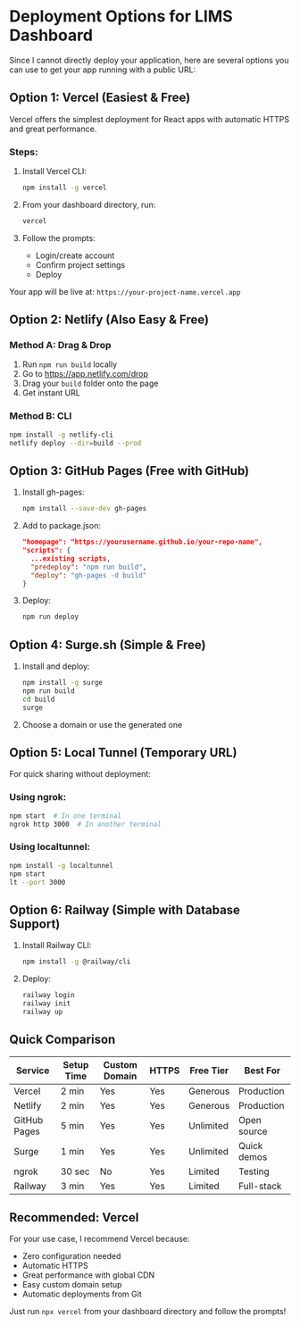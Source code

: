 # Deployment Options for LIMS Dashboard

Since I cannot directly deploy your application, here are several options you can use to get your app running with a public URL:

## Option 1: Vercel (Easiest & Free)

Vercel offers the simplest deployment for React apps with automatic HTTPS and great performance.

### Steps:
1. Install Vercel CLI:
   ```bash
   npm install -g vercel
   ```

2. From your dashboard directory, run:
   ```bash
   vercel
   ```

3. Follow the prompts:
   - Login/create account
   - Confirm project settings
   - Deploy

Your app will be live at: `https://your-project-name.vercel.app`

## Option 2: Netlify (Also Easy & Free)

### Method A: Drag & Drop
1. Run `npm run build` locally
2. Go to https://app.netlify.com/drop
3. Drag your `build` folder onto the page
4. Get instant URL

### Method B: CLI
```bash
npm install -g netlify-cli
netlify deploy --dir=build --prod
```

## Option 3: GitHub Pages (Free with GitHub)

1. Install gh-pages:
   ```bash
   npm install --save-dev gh-pages
   ```

2. Add to package.json:
   ```json
   "homepage": "https://yourusername.github.io/your-repo-name",
   "scripts": {
     ...existing scripts,
     "predeploy": "npm run build",
     "deploy": "gh-pages -d build"
   }
   ```

3. Deploy:
   ```bash
   npm run deploy
   ```

## Option 4: Surge.sh (Simple & Free)

1. Install and deploy:
   ```bash
   npm install -g surge
   npm run build
   cd build
   surge
   ```

2. Choose a domain or use the generated one

## Option 5: Local Tunnel (Temporary URL)

For quick sharing without deployment:

### Using ngrok:
```bash
npm start  # In one terminal
ngrok http 3000  # In another terminal
```

### Using localtunnel:
```bash
npm install -g localtunnel
npm start
lt --port 3000
```

## Option 6: Railway (Simple with Database Support)

1. Install Railway CLI:
   ```bash
   npm install -g @railway/cli
   ```

2. Deploy:
   ```bash
   railway login
   railway init
   railway up
   ```

## Quick Comparison

| Service | Setup Time | Custom Domain | HTTPS | Free Tier | Best For |
|---------|------------|---------------|-------|-----------|----------|
| Vercel | 2 min | Yes | Yes | Generous | Production |
| Netlify | 2 min | Yes | Yes | Generous | Production |
| GitHub Pages | 5 min | Yes | Yes | Unlimited | Open source |
| Surge | 1 min | Yes | Yes | Unlimited | Quick demos |
| ngrok | 30 sec | No | Yes | Limited | Testing |
| Railway | 3 min | Yes | Yes | Limited | Full-stack |

## Recommended: Vercel

For your use case, I recommend Vercel because:
- Zero configuration needed
- Automatic HTTPS
- Great performance with global CDN
- Easy custom domain setup
- Automatic deployments from Git

Just run `npx vercel` from your dashboard directory and follow the prompts!